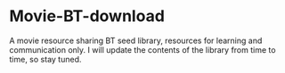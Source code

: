 # Movie-BT-download
A movie resource sharing BT seed library, resources for learning and communication only. I will update the contents of the library from time to time, so stay tuned.
